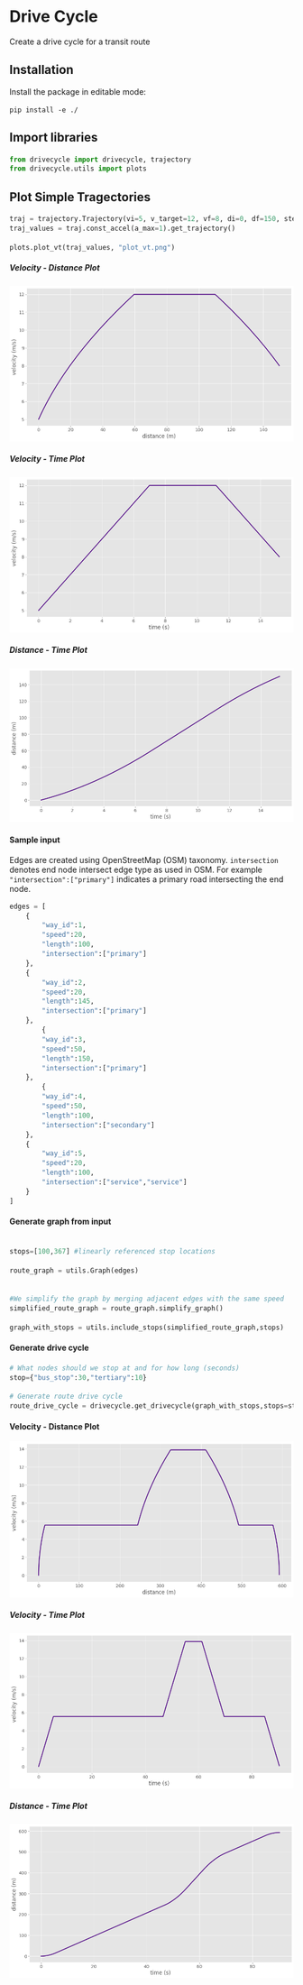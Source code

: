 # Drive Cycle

Create a drive cycle for a transit route

## Installation

Install the package in editable mode:

```pip install -e ./```

## Import libraries

```python
from drivecycle import drivecycle, trajectory
from drivecycle.utils import plots
```

## Plot Simple Tragectories

```python
traj = trajectory.Trajectory(vi=5, v_target=12, vf=8, di=0, df=150, step=0.1)
traj_values = traj.const_accel(a_max=1).get_trajectory()

plots.plot_vt(traj_values, "plot_vt.png")
```

##### Velocity - Distance Plot

![VD-Plot](/images/plot_vd.png)

##### Velocity - Time Plot

![VT-Plot](/images/plot_vt.png)

##### Distance - Time Plot

![DT-Plot](/images/plot_dt.png)


#### Sample input

Edges are created using OpenStreetMap (OSM) taxonomy. `intersection` denotes end node intersect edge type as used in OSM. For example `"intersection":["primary"]` indicates a primary road intersecting the end node.

```python
edges = [
    {
        "way_id":1,
        "speed":20,
        "length":100,
        "intersection":["primary"]
    },
    {
        "way_id":2,
        "speed":20,
        "length":145,
        "intersection":["primary"]
    },
        {
        "way_id":3,
        "speed":50,
        "length":150,
        "intersection":["primary"]
    },
        {
        "way_id":4,
        "speed":50,
        "length":100,
        "intersection":["secondary"]
    },
    {
        "way_id":5,
        "speed":20,
        "length":100,
        "intersection":["service","service"]
    }
]
```

#### Generate graph from input

```python

stops=[100,367] #linearly referenced stop locations

route_graph = utils.Graph(edges)


#We simplify the graph by merging adjacent edges with the same speed
simplified_route_graph = route_graph.simplify_graph()

graph_with_stops = utils.include_stops(simplified_route_graph,stops)
```

#### Generate drive cycle

```python
# What nodes should we stop at and for how long (seconds)
stop={"bus_stop":30,"tertiary":10}

# Generate route drive cycle
route_drive_cycle = drivecycle.get_drivecycle(graph_with_stops,stops=stop, stop_at_node=True, step=1)
```

#### Velocity - Distance Plot

![VD-Plot](/images/drivecycle_vd.png)

##### Velocity - Time Plot

![VT-Plot](/images/drivecycle_vt.png)

##### Distance - Time Plot

![DT-Plot](/images/drivecycle_dt.png)